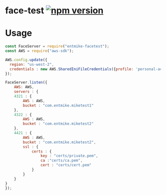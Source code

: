 # face-test [![npm version](https://badge.fury.io/js/entmike-facetest.svg)](https://badge.fury.io/js/entmike-facetest)

# Usage
```javascript
const FaceServer = require("entmike-facetest");
const AWS = require("aws-sdk");

AWS.config.update({
  region: "us-west-2",
  credentials : new AWS.SharedIniFileCredentials({profile: 'personal-account'})
});

FaceServer.listen({
	AWS: AWS,
	servers : {
	4321 : {
		AWS : AWS,
		bucket : "com.entmike.miketest1"
	},
	4322 : {
		AWS : AWS,
		bucket : "com.entmike.miketest2"
	},
	4421 : {
		AWS : AWS,
		bucket : "com.entmike.miketest2",
		ssl : {
			certs : {
				key : "certs/private.pem",
				ca :"certs/ca.pem",
				cert : "certs/cert.pem"
			}
		}
	}
}
});
```
